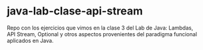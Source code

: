 # java-lab-clase-api-stream
Repo con los ejercicios que vimos en la clase 3 del Lab de Java: Lambdas, API Stream, Optional y otros aspectos provenientes del paradigma funcional aplicados en Java.
